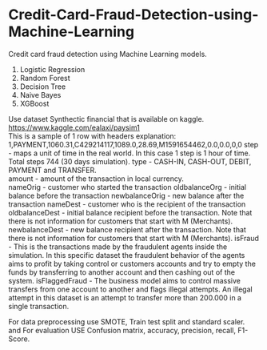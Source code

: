 # Credit-Card-Fraud-Detection-using-Machine-Learning
Credit card fraud detection using Machine Learning models. 
1. Logistic Regression 
2. Random Forest 
3. Decision Tree 
4. Naive Bayes 
5. XGBoost

Use dataset Synthectic financial that is available on kaggle. https://www.kaggle.com/ealaxi/paysim1  
This is a sample of 1 row with headers explanation:  
1,PAYMENT,1060.31,C429214117,1089.0,28.69,M1591654462,0.0,0.0,0,0 
step - maps a unit of time in the real world. In this case 1 step is 1 hour of time. Total steps 744 (30 days simulation). 
type - CASH-IN, CASH-OUT, DEBIT, PAYMENT and TRANSFER.  
amount - amount of the transaction in local currency.  
nameOrig - customer who started the transaction 
oldbalanceOrg - initial balance before the transaction 
newbalanceOrig - new balance after the transaction 
nameDest - customer who is the recipient of the transaction 
oldbalanceDest - initial balance recipient before the transaction.
Note that there is not information for customers that start with M (Merchants). 
newbalanceDest - new balance recipient after the transaction. Note that there is not information for customers that start with M (Merchants). 
isFraud - This is the transactions made by the fraudulent agents inside the simulation. In this specific dataset the fraudulent behavior of the agents aims to profit by taking control or customers accounts and try to empty the funds by transferring to another account and then cashing out of the system. 
isFlaggedFraud - The business model aims to control massive transfers from one account to another and flags illegal attempts. An illegal attempt in this dataset is an attempt to transfer more than 200.000 in a single transaction. 

For data preprocessing use SMOTE, Train test split and standard scaler.  
and For evaluation USE Confusion matrix, accuracy, precision, recall, F1-Score.   
